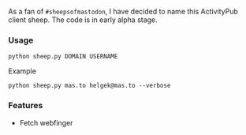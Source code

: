 As a fan of `#sheepsofmastodon`, I have decided to name this ActivityPub client sheep. The code is in early alpha stage.

### Usage

```
python sheep.py DOMAIN USERNAME
```

Example

```
python sheep.py mas.to helgek@mas.to --verbose
```

### Features

- Fetch webfinger

